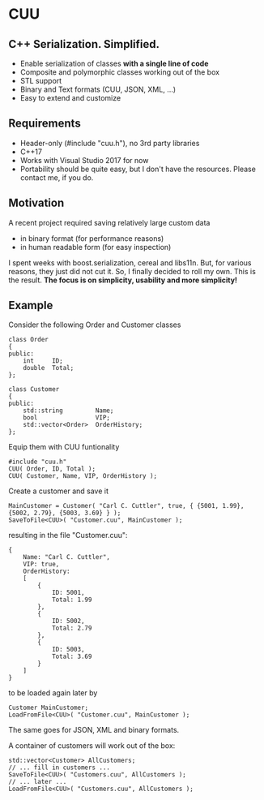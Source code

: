 #  CUU

## C++ Serialization. Simplified.
* Enable serialization of classes **with a single line of code**
* Composite and polymorphic classes working out of the box
* STL support
* Binary and Text formats (CUU, JSON, XML, ...)
* Easy to extend and customize

## Requirements
* Header-only (#include "cuu.h"), no 3rd party libraries
* C++17
* Works with Visual Studio 2017 for now 
* Portability should be quite easy, but I don't have the resources. Please contact me, if you do.

## Motivation
A recent project required saving relatively large custom data 
* in binary format (for performance reasons) 
* in human readable form (for easy inspection)

I spent weeks with boost.serialization, cereal and libs11n. But, for various reasons, they just did not cut it. So, I finally decided to roll my own. This is the result. **The focus is on simplicity, usability and more simplicity!**

## Example
Consider the following Order and Customer classes
```
class Order
{
public:
    int     ID;
    double  Total;
};

class Customer
{
public:
    std::string         Name;
    bool                VIP;
    std::vector<Order>  OrderHistory;
};
```
Equip them with CUU funtionality 
```
#include "cuu.h"
CUU( Order, ID, Total );
CUU( Customer, Name, VIP, OrderHistory );
```
Create a customer and save it
```
MainCustomer = Customer( "Carl C. Cuttler", true, { {5001, 1.99}, {5002, 2.79}, {5003, 3.69} } );
SaveToFile<CUU>( "Customer.cuu", MainCustomer );
```
resulting in the file "Customer.cuu":
```
{
    Name: "Carl C. Cuttler", 
    VIP: true, 
    OrderHistory: 
    [
        {
            ID: 5001, 
            Total: 1.99
        }, 
        {
            ID: 5002, 
            Total: 2.79
        }, 
        {
            ID: 5003, 
            Total: 3.69
        }
    ]  
}
```
to be loaded again later by
```
Customer MainCustomer;
LoadFromFile<CUU>( "Customer.cuu", MainCustomer );
```
The same goes for JSON, XML and binary formats.

A container of customers will work out of the box:
```
std::vector<Customer> AllCustomers;
// ... fill in customers ...
SaveToFile<CUU>( "Customers.cuu", AllCustomers );
// ... later ...
LoadFromFile<CUU>( "Customers.cuu", AllCustomers );
```
